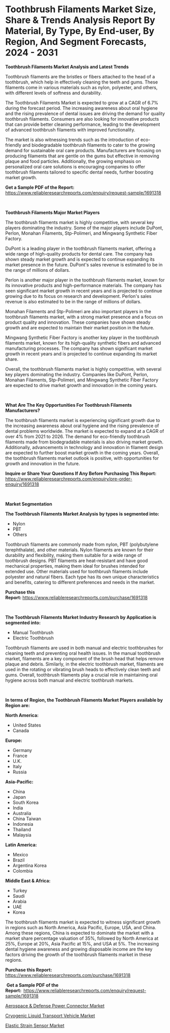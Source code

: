 <p><h1>Toothbrush Filaments Market Size, Share & Trends Analysis Report By Material, By Type, By End-user, By Region, And Segment Forecasts, 2024 - 2031</h1></p><p><strong>Toothbrush Filaments Market Analysis and Latest Trends</strong></p>
<p><p>Toothbrush filaments are the bristles or fibers attached to the head of a toothbrush, which help in effectively cleaning the teeth and gums. These filaments come in various materials such as nylon, polyester, and others, with different levels of softness and durability.</p><p>The Toothbrush Filaments Market is expected to grow at a CAGR of 6.7% during the forecast period. The increasing awareness about oral hygiene and the rising prevalence of dental issues are driving the demand for quality toothbrush filaments. Consumers are also looking for innovative products that can provide better cleaning performance, leading to the development of advanced toothbrush filaments with improved functionality.</p><p>The market is also witnessing trends such as the introduction of eco-friendly and biodegradable toothbrush filaments to cater to the growing demand for sustainable oral care products. Manufacturers are focusing on producing filaments that are gentle on the gums but effective in removing plaque and food particles. Additionally, the growing emphasis on personalized oral care solutions is encouraging companies to offer toothbrush filaments tailored to specific dental needs, further boosting market growth.</p></p>
<p><strong>Get a Sample PDF of the Report:&nbsp;</strong> <a href="https://www.reliableresearchreports.com/enquiry/request-sample/1691318">https://www.reliableresearchreports.com/enquiry/request-sample/1691318</a></p>
<p>&nbsp;</p>
<p><strong>Toothbrush Filaments Major Market Players</strong></p>
<p><p>The toothbrush filaments market is highly competitive, with several key players dominating the industry. Some of the major players include DuPont, Perlon, Monahan Filaments, Stp-Polimeri, and Mingwang Synthetic Fiber Factory.</p><p>DuPont is a leading player in the toothbrush filaments market, offering a wide range of high-quality products for dental care. The company has shown steady market growth and is expected to continue expanding its market presence in the future. DuPont's sales revenue is estimated to be in the range of millions of dollars.</p><p>Perlon is another major player in the toothbrush filaments market, known for its innovative products and high-performance materials. The company has seen significant market growth in recent years and is projected to continue growing due to its focus on research and development. Perlon's sales revenue is also estimated to be in the range of millions of dollars.</p><p>Monahan Filaments and Stp-Polimeri are also important players in the toothbrush filaments market, with a strong market presence and a focus on product quality and innovation. These companies have shown steady growth and are expected to maintain their market position in the future.</p><p>Mingwang Synthetic Fiber Factory is another key player in the toothbrush filaments market, known for its high-quality synthetic fibers and advanced manufacturing processes. The company has shown significant market growth in recent years and is projected to continue expanding its market share.</p><p>Overall, the toothbrush filaments market is highly competitive, with several key players dominating the industry. Companies like DuPont, Perlon, Monahan Filaments, Stp-Polimeri, and Mingwang Synthetic Fiber Factory are expected to drive market growth and innovation in the coming years.</p></p>
<p>&nbsp;</p>
<p><strong>What Are The Key Opportunities For Toothbrush Filaments Manufacturers?</strong></p>
<p><p>The toothbrush filaments market is experiencing significant growth due to the increasing awareness about oral hygiene and the rising prevalence of dental problems worldwide. The market is expected to expand at a CAGR of over 4% from 2021 to 2026. The demand for eco-friendly toothbrush filaments made from biodegradable materials is also driving market growth. Additionally, advancements in technology and innovation in filament design are expected to further boost market growth in the coming years. Overall, the toothbrush filaments market outlook is positive, with opportunities for growth and innovation in the future.</p></p>
<p><strong>Inquire or Share Your Questions If Any Before Purchasing This Report:</strong> <a href="https://www.reliableresearchreports.com/enquiry/pre-order-enquiry/1691318">https://www.reliableresearchreports.com/enquiry/pre-order-enquiry/1691318</a></p>
<p>&nbsp;</p>
<p><strong>Market Segmentation</strong></p>
<p><strong>The Toothbrush Filaments Market Analysis by types is segmented into:</strong></p>
<p><ul><li>Nylon</li><li>PBT</li><li>Others</li></ul></p>
<p><p>Toothbrush filaments are commonly made from nylon, PBT (polybutylene terephthalate), and other materials. Nylon filaments are known for their durability and flexibility, making them suitable for a wide range of toothbrush designs. PBT filaments are heat-resistant and have good mechanical properties, making them ideal for brushes intended for extended use. Other materials used for toothbrush filaments include polyester and natural fibers. Each type has its own unique characteristics and benefits, catering to different preferences and needs in the market.</p></p>
<p><strong>Purchase this Report:&nbsp;</strong><a href="https://www.reliableresearchreports.com/purchase/1691318">https://www.reliableresearchreports.com/purchase/1691318</a></p>
<p>&nbsp;</p>
<p><strong>The Toothbrush Filaments Market Industry Research by Application is segmented into:</strong></p>
<p><ul><li>Manual Toothbrush</li><li>Electric Toothbrush</li></ul></p>
<p><p>Toothbrush filaments are used in both manual and electric toothbrushes for cleaning teeth and preventing oral health issues. In the manual toothbrush market, filaments are a key component of the brush head that helps remove plaque and debris. Similarly, in the electric toothbrush market, filaments are used in the rotating or vibrating brush heads to effectively clean teeth and gums. Overall, toothbrush filaments play a crucial role in maintaining oral hygiene across both manual and electric toothbrush markets.</p></p>
<p>&nbsp;</p>
<p><strong>In terms of Region, the Toothbrush Filaments Market Players available by Region are:</strong></p>
<p>
    <p> <strong> North America: </strong>
        <ul>
            <li>United States</li>
            <li>Canada</li>
        </ul>
        </p> 
    <p> <strong> Europe: </strong>
        <ul>
            <li>Germany</li>
            <li>France</li>
            <li>U.K.</li>
            <li>Italy</li>
            <li>Russia</li>
        </ul>
        </p> 
    <p> <strong> Asia-Pacific: </strong>
        <ul>
            <li>China</li>
            <li>Japan</li>
            <li>South Korea</li>
            <li>India</li>
            <li>Australia</li>
            <li>China Taiwan</li>
            <li>Indonesia</li>
            <li>Thailand</li>
            <li>Malaysia</li>
        </ul>
        </p> 
    <p> <strong> Latin America: </strong>
        <ul>
            <li>Mexico</li>
            <li>Brazil</li>
            <li>Argentina Korea</li>
            <li>Colombia</li>
        </ul>
        </p> 
    <p> <strong> Middle East & Africa: </strong>
        <ul>
            <li>Turkey</li>
            <li>Saudi</li>
            <li>Arabia</li>
            <li>UAE</li>
            <li>Korea</li>
        </ul>
    </p>
    </p>
<p><p>The toothbrush filaments market is expected to witness significant growth in regions such as North America, Asia Pacific, Europe, USA, and China. Among these regions, China is expected to dominate the market with a market share percentage valuation of 35%, followed by North America at 25%, Europe at 20%, Asia Pacific at 15%, and USA at 5%. The increasing dental hygiene awareness and growing disposable income are the key factors driving the growth of the toothbrush filaments market in these regions.</p></p>
<p><strong>Purchase this Report: </strong><a href="https://www.reliableresearchreports.com/purchase/1691318">https://www.reliableresearchreports.com/purchase/1691318</a></p>
<p>&nbsp;<strong>Get a Sample PDF of the Report:&nbsp;&nbsp;</strong><a href="https://www.reliableresearchreports.com/enquiry/request-sample/1691318">https://www.reliableresearchreports.com/enquiry/request-sample/1691318</a></p>
<p><strong></strong></p>
<p><p><a href="https://view.publitas.com/reportprime-1/aerospace-defense-power-connector-market-dynamics-2023-2030-also-about-its-market-trends-projections-and-opportunities/">Aerospace & Defense Power Connector Market</a></p><p><a href="https://view.publitas.com/reportprime-1/cryogenic-liquid-transport-vehicle-market-size-and-growth-market-segmentation-regional-and-country-breakdowns-and-market-trends-for-period-from-2023-2030/">Cryogenic Liquid Transport Vehicle Market</a></p><p><a href="https://view.publitas.com/reportprime-1/global-elastic-strain-sensor-market-size-and-market-trends-insights-and-projections-from-2023-to-2030/">Elastic Strain Sensor Market</a></p></p>